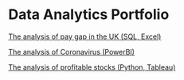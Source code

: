 # Data Analytics Portfolio


[The analysis of pay gap in the UK (SQL, Excel)](https://github.com/TheAnalystLeo/leonard-s_portfolio/tree/3a9e8d5cebf56085690295955d49d7b32b9aac06/The%20analysis%20of%20pay%20gap%20in%20the%20UK%20(SQL%2C%20Excel))

[The analysis of Coronavirus (PowerBI)](https://github.com/TheAnalystLeo/leonard-s_portfolio/tree/9d13c22c8781366fbef69c92789102ff0dba7a00/The%20analysis%20of%20Coronavirus%20(PowerBI))

[The analysis of profitable stocks (Python, Tableau)](https://github.com/TheAnalystLeo/leonard-s_portfolio/tree/0a94694c86084c8deca70bfa4f00c873f53063ce/The%20analysis%20of%20profitable%20stocks%20(Python%2C%20Tableau))
